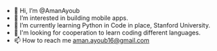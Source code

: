- 👋 Hi, I’m @AmanAyoub
- 👀 I’m interested in building mobile apps.
- 🌱 I’m currently learning Python in Code in place, Stanford University.
- 💞️ I'm looking for cooperation to learn coding different languages.
- 📫 How to reach me aman.ayoub16@gmail.com

<!---
AmanAyoub/AmanAyoub is a ✨ special ✨ repository because its `README.md` (this file) appears on your GitHub profile.
You can click the Preview link to take a look at your changes.
--->
